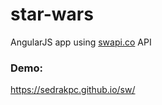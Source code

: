 # star-wars
AngularJS app using [swapi.co](http://swapi.co) API

### Demo: 
https://sedrakpc.github.io/sw/
